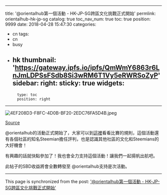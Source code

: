 
---
title: '@orientalhub第一個活動 - HK-JP-SG跨區文化挑戰正式開始'
permlink: orientalhub-hk-jp-sg
catalog: true
toc_nav_num: true
toc: true
position: 9999
date: 2018-04-28 15:47:30
categories:
- cn
tags:
- cn
- busy
- hk
thumbnail: 'https://gateway.ipfs.io/ipfs/QmWmY6863r6LnJmLDPSsFSdb8Si3wRM6T1Vy5eRWRSoZyP'
sidebar:
    right:
        sticky: true
widgets:
    -
        type: toc
        position: right
---


![4EF208D3-F8FC-4D0B-BF20-2EDC76FA5D4B.jpeg](https://gateway.ipfs.io/ipfs/QmWmY6863r6LnJmLDPSsFSdb8Si3wRM6T1Vy5eRWRSoZyP)



[Source](https://www.google.com/amp/s/www.pinterest.com/amp/pin/382313455853168795/?source=images)

@orientalhub的活動正式開始了，大家可以到[這裡](https://steemit.com/hkjpsg/@orientalhub/en-all-set-launching-hk-jp-sg-cross-community-challenge-rules-re-here-hk-jp-sg-hk-jp-sg)看看比賽的規則，這個活動還有各個社區的知名Steemian擔任評判，也是認識其他社區的文化和Steemians的大好機會！

有興趣的話就快點參加了！我也會全力支持這個活動！讓我們一起揚帆出航吧。


此帖子的SBD收益將會全數轉發至 @orientalhub支持是次活動。

- - -

This page is synchronized from the post: ['@orientalhub第一個活動 - HK-JP-SG跨區文化挑戰正式開始'](https://steemit.com/@htliao/orientalhub-hk-jp-sg)
